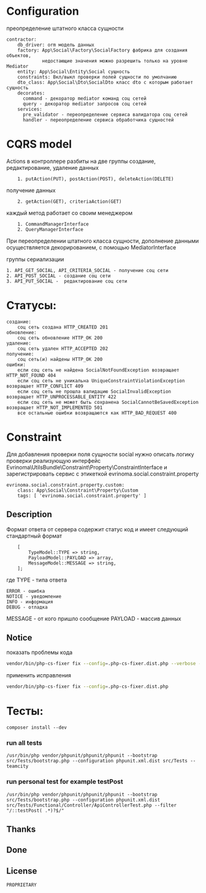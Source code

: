 # Configuration

преопределение штатного класса сущности

    contractor:
        db_driver: orm модель данных
        factory: App\Social\Factory\SocialFactory фабрика для создания объектов,
                 недостающие значения можно разрешить только на уровне Mediator
        entity: App\Social\Entity\Social сущность
        constraints: Вкл/выкл проверки полей сущности по умолчанию 
        dto_class: App\Social\Dto\SocialDto класс dto с которым работает сущность
        decorates:
          command - декоратор mediator команд соц сетей 
          query - декоратор mediator запросов соц сетей
        services:
          pre_validator - переопределение сервиса валидатора соц сетей
          handler - переопределение сервиса обработчика сущностей

# CQRS model

Actions в контроллере разбиты на две группы
создание, редактирование, удаление данных

        1. putAction(PUT), postAction(POST), deleteAction(DELETE)
получение данных

        2. getAction(GET), criteriaAction(GET)

каждый метод работает со своим менеджером

        1. CommandManagerInterface
        2. QueryManagerInterface

При переопределении штатного класса сущности, дополнение данными осуществляется декорированием, с помощью MediatorInterface


группы  сериализации

    1. API_GET_SOCIAL, API_CRITERIA_SOCIAL - получение соц сети
    2. API_POST_SOCIAL - создание соц сети
    3. API_PUT_SOCIAL -  редактирование соц сети

# Статусы:

    создание:
        соц сеть создана HTTP_CREATED 201
    обновление:
        соц сеть обновление HTTP_OK 200
    удаление:
        соц сеть удален HTTP_ACCEPTED 202
    получение:
        соц сеть(и) найдены HTTP_OK 200
    ошибки:
        если соц сеть не найдена SocialNotFoundException возвращает HTTP_NOT_FOUND 404
        если соц сеть не уникальна UniqueConstraintViolationException возвращает HTTP_CONFLICT 409
        если соц сеть не прошла валидацию SocialInvalidException возвращает HTTP_UNPROCESSABLE_ENTITY 422
        если соц сеть не может быть сохранена SocialCannotBeSavedException возвращает HTTP_NOT_IMPLEMENTED 501
        все остальные ошибки возвращаются как HTTP_BAD_REQUEST 400

# Constraint

Для добавления проверки поля сущности social нужно описать логику проверки реализующую интерфейс Evrinoma\UtilsBundle\Constraint\Property\ConstraintInterface и зарегистрировать сервис с этикеткой evrinoma.social.constraint.property

    evrinoma.social.constraint.property.custom:
        class: App\Social\Constraint\Property\Custom
        tags: [ 'evrinoma.social.constraint.property' ]

## Description
Формат ответа от сервера содержит статус код и имеет следующий стандартный формат
```text
    [
        TypeModel::TYPE => string,
        PayloadModel::PAYLOAD => array,
        MessageModel::MESSAGE => string,
    ];
```
где
TYPE - типа ответа

    ERROR - ошибка
    NOTICE - уведомление
    INFO - информация
    DEBUG - отладка

MESSAGE - от кого пришло сообщение
PAYLOAD - массив данных

## Notice

показать проблемы кода

```bash
vendor/bin/php-cs-fixer fix --config=.php-cs-fixer.dist.php --verbose --diff --dry-run
```

применить исправления

```bash
vendor/bin/php-cs-fixer fix --config=.php-cs-fixer.dist.php
```

# Тесты:

    composer install --dev

### run all tests

    /usr/bin/php vendor/phpunit/phpunit/phpunit --bootstrap src/Tests/bootstrap.php --configuration phpunit.xml.dist src/Tests --teamcity

### run personal test for example testPost

    /usr/bin/php vendor/phpunit/phpunit/phpunit --bootstrap src/Tests/bootstrap.php --configuration phpunit.xml.dist src/Tests/Functional/Controller/ApiControllerTest.php --filter "/::testPost( .*)?$/" 

## Thanks

## Done

## License

    PROPRIETARY